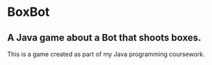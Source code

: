 # BoxBot
## A Java game about a Bot that shoots boxes.
This is a game created as part of my Java programming coursework. 